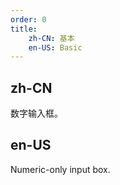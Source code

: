 ```yaml
---
order: 0
title:
    zh-CN: 基本
    en-US: Basic
---
```


## zh-CN

数字输入框。

## en-US

Numeric-only input box.

